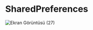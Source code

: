 # SharedPreferences
 
![Ekran Görüntüsü (27)](https://user-images.githubusercontent.com/71428865/236669034-8b757cb7-9cb9-4e2f-81dd-d072d0e0349e.png)
